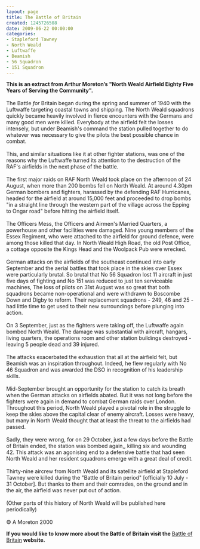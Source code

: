 ```yaml
---
layout: page
title: The Battle of Britain
created: 1245726508
date: 2009-06-22 00:00:00
categories:
- Stapleford Tawney
- North Weald
- Luftwaffe
- Beamish
- 56 Squadron
- 151 Squadron
---
```

<p><strong>This is an extract from Arthur Moreton&rsquo;s &quot;North Weald Airfield Eighty Five Years of Serving the Community&quot;.</strong><br /><br />The Battle <i>for</i> Britain began during the spring and summer of 1940 with the Luftwaffe targeting coastal towns and shipping. The North Weald squadrons quickly became heavily involved in fierce encounters with the Germans and many good men were killed. Everybody at the airfield felt the losses intensely, but under Beamish's command the station pulled together to do whatever was necessary to give the pilots the best possible chance in combat.<br /><br />This, and similar situations like it at other fighter stations, was one of the reasons why the Luftwaffe turned its attention to the destruction of the RAF's airfields in the next phase of the battle.<br /><br />The first major raids on RAF North Weald took place on the afternoon of 24 August, when more than 200 bombs fell on North Weald. At around 4.30pm German bombers and fighters, harassed by the defending RAF Hurricanes, headed for the airfield at around 15,000 feet and proceeded to drop bombs &quot;in a straight line through the western part of the village across the Epping to Ongar road&quot; before hitting the airfield itself.<br /><br />The Officers Mess, the Officers and Airmen's Married Quarters, a powerhouse and other facilities were damaged. Nine young members of the Essex Regiment, who were attached to the airfield for ground defence, were among those killed that day. In North Weald High Road, the old Post Office, a cottage opposite the Kings Head and the Woolpack Pub were wrecked.<br /><br />German attacks on the airfields of the southeast continued into early September and the aerial battles that took place in the skies over Essex were particularly brutal. So brutal that No 56 Squadron lost 11 aircraft in just five days of fighting and No 151 was reduced to just ten serviceable machines, The loss of pilots on 31st August was so great that both squadrons became non-operational and were withdrawn to Boscombe Down and Digby to reform. Their replacement squadrons - 249, 46 and 25 - had little time to get used to their new surroundings before plunging into action.<br /><br />On 3 September, just as the fighters were taking off, the Luftwaffe again bombed North Weald. The damage was substantial with aircraft, hangars, living quarters, the operations room and other station buildings destroyed - leaving 5 people dead and 39 injured.<br /><br />The attacks exacerbated the exhaustion that all at the airfield felt, but Beamish was an inspiration throughout. Indeed, he flew regularly with No 46 Squadron and was awarded the DSO in recognition of his leadership skills.<br /><br />Mid-September brought an opportunity for the station to catch its breath when the German attacks on airfields abated. But it was not long before the fighters were again in demand to combat German raids over London. Throughout this period, North Weald played a pivotal role in the struggle to keep the skies above the capital clear of enemy aircraft. Losses were heavy, but many in North Weald thought that at least the threat to the airfields had passed.<br /><br />Sadly, they were wrong, for on 29 October, just a few days before the Battle of Britain ended, the station was bombed again,, killing six and wounding 42. This attack was an agonising end to a defensive battle that had seen North Weald and her resident squadrons emerge with a great deal of credit.<br /><br />Thirty-nine aircrew from North Weald and its satellite airfield at Stapleford Tawney were killed during the &quot;Battle of Britain period&quot; [officially 10 July - 31 October]. But thanks to them and their comrades, on the ground and in the air, the airfield was never put out of action.<br /><br />(Other parts of this history of North Weald will be published here periodically)<br /><br />&copy; A Moreton 2000</p><p><strong>If you would like to know more about the Battle of Britain visit the </strong><a href="http://www.battleofbritain1940.net">Battle of Britain</a><strong> website.<br /></strong></p><p>&nbsp;</p>
